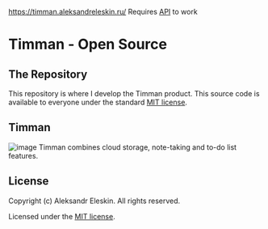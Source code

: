 https://timman.aleksandreleskin.ru/
Requires [API](https://github.com/aleksandreleskin/timman-api) to work

# Timman - Open Source

## The Repository

This repository is where I develop the Timman product.
This source code is available to everyone under the standard [MIT license](https://github.com/git/git-scm.com/blob/master/MIT-LICENSE.txt).

## Timman
![image](https://user-images.githubusercontent.com/55847871/110211868-9c319500-7ea9-11eb-94f1-d25e022f340f.png)
Timman combines cloud storage, note-taking and to-do list features.

## License
Copyright (c) Aleksandr Eleskin. All rights reserved.

Licensed under the [MIT license](https://github.com/git/git-scm.com/blob/master/MIT-LICENSE.txt).
